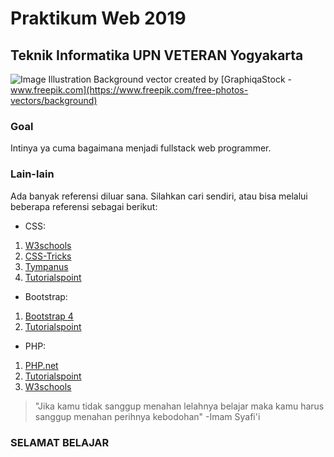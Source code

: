 # Praktikum Web 2019
## Teknik Informatika UPN VETERAN Yogyakarta

![Image Illustration](https://image.freepik.com/free-vector/web-design-background_1300-39.jpg)
Background vector created by [GraphiqaStock - www.freepik.com](https://www.freepik.com/free-photos-vectors/background)
### Goal
Intinya ya cuma bagaimana menjadi fullstack web programmer.

### Lain-lain
Ada banyak referensi diluar sana. Silahkan cari sendiri, atau bisa melalui beberapa referensi sebagai berikut:

* CSS:
1. [W3schools](https://www.w3schools.com/css/)
2. [CSS-Tricks](https://css-tricks.com/)
3. [Tympanus](https://tympanus.net/codrops/)
4. [Tutorialspoint](https://www.tutorialspoint.com/css/index.htm)
* Bootstrap:
1. [Bootstrap 4](https://getbootstrap.com/docs/4.3/getting-started/introduction/)
2. [Tutorialspoint](https://www.tutorialspoint.com/bootstrap4/index.htm)
* PHP:
1. [PHP.net](https://www.php.net/manual/en/)
2. [Tutorialspoint](https://www.tutorialspoint.com/php/index.htm)
3. [W3schools](https://www.w3schools.com/php/)

> "Jika kamu tidak sanggup menahan lelahnya belajar maka kamu harus sanggup menahan perihnya kebodohan"
> -Imam Syafi'i

### SELAMAT BELAJAR
